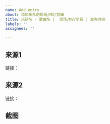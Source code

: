 ```yaml
---
name: Add entry
about: 添加乐队的现场/MV/剪辑
title: 乐队名 - 歌曲名 |  现场/MV/剪辑 | 发布时间
labels: ''
assignees: ''

---
```


## 来源1
链接：

## 来源2
链接：

## 截图

